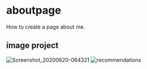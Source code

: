 # aboutpage

How to create a page about me.

## image project

![Screenshot_20200620-064321](https://user-images.githubusercontent.com/62434308/85192064-759ee000-b2c1-11ea-8c11-e1c393dbd4a8.jpg)
![recommendations](readme_media/recommendations.jpg)
